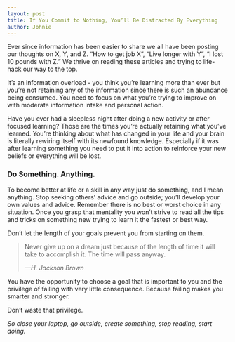 ```yaml
---
layout: post
title: If You Commit to Nothing, You’ll Be Distracted By Everything
author: Johnie
---
```


<p class="lead">Ever since information has been easier to share we all have been posting our thoughts on X, Y, and Z. “How to get job X”, “Live longer with Y”, “I lost 10 pounds with Z.” We thrive on reading these articles and trying to life-hack our way to the top.</p>

It’s an information overload - you think you’re learning more than ever but you’re not retaining any of the information since there is such an abundance being consumed. You need to focus on what you’re trying to improve on with moderate information intake and personal action.

Have you ever had a sleepless night after doing a new activity or after focused learning? Those are the times you’re actually retaining what you’ve learned. You’re thinking about what has changed in your life and your brain is literally rewiring itself with its newfound knowledge. Especially if it was after learning something you need to put it into action to reinforce your new beliefs or everything will be lost.

### Do Something. Anything.
To become better at life or a skill in any way just do something, and I mean anything. Stop seeking others’ advice and go outside; you’ll develop your own values and advice. Remember there is no best or worst choice in any situation. Once you grasp that mentality you won’t strive to read all the tips and tricks on something new trying to learn it the fastest or best way.

Don’t let the length of your goals prevent you from starting on them.

<blockquote>
  <p>Never give up on a dream just because of the length of time it will take to accomplish it. The time will pass anyway.</p>
  <em>—H. Jackson Brown</em>
</blockquote>

You have the opportunity to choose a goal that is important to you and the privilege of failing with very little consequence. Because failing makes you smarter and stronger.

Don’t waste that privilege.

_So close your laptop, go outside, create something, stop reading, start doing._
